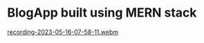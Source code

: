 # BlogApp built using MERN stack
[recording-2023-05-16-07-58-11.webm](https://github.com/KolliparaSaiSandeep/BlogApp/assets/110285559/2bfb8180-0a43-451d-9f50-04a0bba3a0bf)
